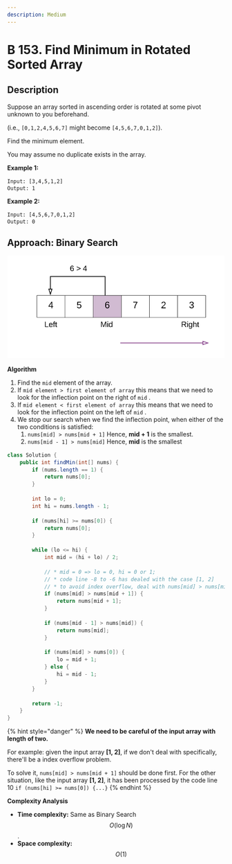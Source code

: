 ```yaml
---
description: Medium
---
```


# B 153. Find Minimum in Rotated Sorted Array

## Description

Suppose an array sorted in ascending order is rotated at some pivot unknown to you beforehand.

\(i.e.,  `[0,1,2,4,5,6,7]` might become  `[4,5,6,7,0,1,2]`\).

Find the minimum element.

You may assume no duplicate exists in the array.

**Example 1:**

```text
Input: [3,4,5,1,2] 
Output: 1
```

**Example 2:**

```text
Input: [4,5,6,7,0,1,2]
Output: 0
```

## Approach: Binary Search

![](../../../.gitbook/assets/image%20%2817%29.png)

**Algorithm**

1. Find the `mid` element of the array.
2. If `mid element > first element of array` this means that we need to look for the inflection point on the right of `mid` .
3. If `mid element < first element of array` this means that we need to look for the inflection point on the left of `mid` .
4. We stop our search when we find the inflection point, when either of the two conditions is satisfied:
   1. `nums[mid] > nums[mid + 1]`  Hence, **mid + 1** is the smallest.
   2. `nums[mid - 1] > nums[mid]`  Hence, **mid** is the smallest

```java
class Solution {
    public int findMin(int[] nums) {
        if (nums.length == 1) {
            return nums[0];
        }

        int lo = 0;
        int hi = nums.length - 1;

        if (nums[hi] >= nums[0]) {
            return nums[0];
        }

        while (lo <= hi) {
            int mid = (hi + lo) / 2;

            // * mid = 0 => lo = 0, hi = 0 or 1;
            // * code line -8 to -6 has dealed with the case [1, 2]
            // * to avoid index overflow, deal with nums[mid] > nums[mid + 1] first;
            if (nums[mid] > nums[mid + 1]) {
                return nums[mid + 1];
            }

            if (nums[mid - 1] > nums[mid]) {
                return nums[mid];
            }

            if (nums[mid] > nums[0]) {
                lo = mid + 1;
            } else {
                hi = mid - 1;
            }
        }

        return -1;
    }
}
```

{% hint style="danger" %}
**We need to be careful of the input array with length of two.** 

For example: given the input array **\[1, 2\]**, if we don't deal with specifically, there'll be a index overflow problem.

To solve it, `nums[mid] > nums[mid + 1]`   should be done first. For the other situation, like the input array **\[1, 2\]**, it has been processed by the code line 10 `if (nums[hi] >= nums[0]) {...}`
{% endhint %}

**Complexity Analysis**

* **Time complexity:** Same as Binary Search $$O(\log ⁡ N)$$.
* **Space complexity:** $$O(1)$$

